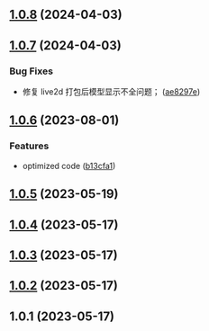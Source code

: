 ## [1.0.8](https://github.com/xinlei3166/vitepress-theme-website/compare/v1.0.7...v1.0.8) (2024-04-03)



## [1.0.7](https://github.com/xinlei3166/vitepress-theme-website/compare/v1.0.6...v1.0.7) (2024-04-03)


### Bug Fixes

* 修复 live2d 打包后模型显示不全问题； ([ae8297e](https://github.com/xinlei3166/vitepress-theme-website/commit/ae8297eaa115519cf2eb00bc26278568e5e1a8f4))



## [1.0.6](https://github.com/xinlei3166/vitepress-theme-website/compare/v1.0.5...v1.0.6) (2023-08-01)


### Features

* optimized code ([b13cfa1](https://github.com/xinlei3166/vitepress-theme-website/commit/b13cfa1fea29a506cbd5bbdd1cd3280f3872bfc5))



## [1.0.5](https://github.com/xinlei3166/vitepress-theme-website/compare/v1.0.4...v1.0.5) (2023-05-19)



## [1.0.4](https://github.com/xinlei3166/vitepress-theme-website/compare/v1.0.3...v1.0.4) (2023-05-17)



## [1.0.3](https://github.com/xinlei3166/vitepress-theme-website/compare/v1.0.2...v1.0.3) (2023-05-17)



## [1.0.2](https://github.com/xinlei3166/vitepress-theme-website/compare/v1.0.1...v1.0.2) (2023-05-17)



## 1.0.1 (2023-05-17)



